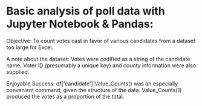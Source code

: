 # Basic analysis of poll data with Jupyter Notebook & Pandas:

Objective: To count votes cast in favor of various candidates from a dataset too large for Excel.

A note about the dataset: Votes were codified as a string of the candidate name. Voter ID (presumably a unique key) and county information were also supplied.

Enjoyable Success: df['candidate'].Value_Counts() was an especially convenient command, given the structure of the data. Value_Counts(1) produced the votes as a proportion of the total.
